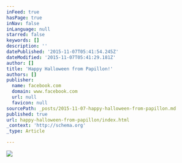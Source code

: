 ```yaml
---
inFeed: true
hasPage: true
inNav: false
inLanguage: null
starred: false
keywords: []
description: ''
datePublished: '2015-11-07T05:41:54.245Z'
dateModified: '2015-11-07T05:41:29.181Z'
author: []
title: 'Happy Halloween from Papillon!'
authors: []
publisher:
  name: facebook.com
  domain: www.facebook.com
  url: null
  favicon: null
sourcePath: _posts/2015-11-07-happy-halloween-from-papillon.md
published: true
url: happy-halloween-from-papillon/index.html
_context: 'http://schema.org'
_type: Article

---
```

![](https://scontent-lax3-1.xx.fbcdn.net/hphotos-xtp1/v/t1.0-9/12105940_1024545364263555_176653511800070489_n.jpg?oh=e2cfdc892da0216c54b4aec825ac6d9f&oe=56C96289)